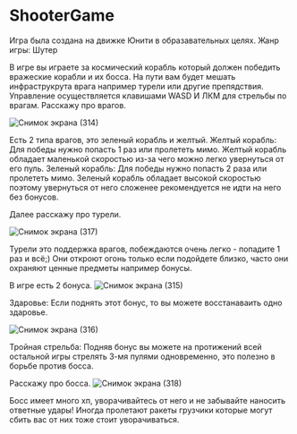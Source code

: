 # ShooterGame
Игра была создана на движке Юнити в образавательных целях.
Жанр игры: Шутер

В игре вы играете за космический корабль который должен победить вражеские корабли и их босса. На пути вам будет мешать инфраструкрута врага например
турели или другие препядствия. Управление осуществляется клавишами WASD И ЛКМ для стрельбы по врагам. Расскажу про врагов.

![Снимок экрана (314)](https://github.com/Umut955/ShooterGame/assets/132739379/b2cfdeb1-9e2d-4240-b505-25eefaaea221)

Есть 2 типа врагов, это зеленый корабль и желтый.
Желтый корабль: Для победы нужно попасть 1 раз или пролететь мимо. Желтый корабль обладает маленькой скоростью из-за чего можно легко увернуться от его пуль.
Зеленый корабль: Для победы нужно попасть 2 раза или пролететь мимо. Зеленый корабль обладает высокой скоростью поэтому увернуться от него сложенее
рекомендуется не идти на него без бонусов.

Далее расскажу про турели.

![Снимок экрана (317)](https://github.com/Umut955/ShooterGame/assets/132739379/df60bf6f-0197-43a5-863a-937ad45bd917)

Турели это поддержка врагов, побеждаются очень легко - попадите 1 раз и всё;)
Они откроют огонь только если подойдете близко, часто они охраняют ценные предметы например бонусы.


В игре есть 2 бонуса.
![Снимок экрана (315)](https://github.com/Umut955/ShooterGame/assets/132739379/10720769-802a-4c44-bd43-e91597a94f44)

Здаровье: Если поднять этот бонус, то вы можете восстанаваить одно здаровье.

![Снимок экрана (316)](https://github.com/Umut955/ShooterGame/assets/132739379/2d779ee6-62ce-4181-8494-a738ef9e6338)

Тройная стрельба: Подняв бонус вы можете на протижений всей остальной игры стрелять 3-мя пулями одновременно, это полезно в борьбе против босса.

Расскажу про босса.
![Снимок экрана (318)](https://github.com/Umut955/ShooterGame/assets/132739379/9b0e56f7-05ce-4ae2-888b-2b413b72832b)

Босс имеет много хп, уворачивайтесь от него и не забывайте наносить ответные удары! Иногда пролетают ракеты грузчики которые могут сбить вас от них тоже
стоит уворачиваться.







